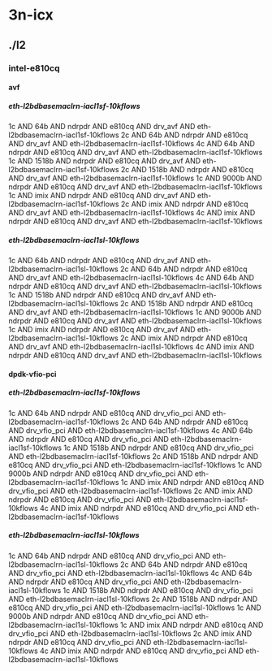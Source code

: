 # 3n-icx
## ./l2
### intel-e810cq
#### avf
##### eth-l2bdbasemaclrn-iacl1sf-10kflows
1c AND 64b AND ndrpdr AND e810cq AND drv_avf AND eth-l2bdbasemaclrn-iacl1sf-10kflows
2c AND 64b AND ndrpdr AND e810cq AND drv_avf AND eth-l2bdbasemaclrn-iacl1sf-10kflows
4c AND 64b AND ndrpdr AND e810cq AND drv_avf AND eth-l2bdbasemaclrn-iacl1sf-10kflows
1c AND 1518b AND ndrpdr AND e810cq AND drv_avf AND eth-l2bdbasemaclrn-iacl1sf-10kflows
2c AND 1518b AND ndrpdr AND e810cq AND drv_avf AND eth-l2bdbasemaclrn-iacl1sf-10kflows
1c AND 9000b AND ndrpdr AND e810cq AND drv_avf AND eth-l2bdbasemaclrn-iacl1sf-10kflows
1c AND imix AND ndrpdr AND e810cq AND drv_avf AND eth-l2bdbasemaclrn-iacl1sf-10kflows
2c AND imix AND ndrpdr AND e810cq AND drv_avf AND eth-l2bdbasemaclrn-iacl1sf-10kflows
4c AND imix AND ndrpdr AND e810cq AND drv_avf AND eth-l2bdbasemaclrn-iacl1sf-10kflows
##### eth-l2bdbasemaclrn-iacl1sl-10kflows
1c AND 64b AND ndrpdr AND e810cq AND drv_avf AND eth-l2bdbasemaclrn-iacl1sl-10kflows
2c AND 64b AND ndrpdr AND e810cq AND drv_avf AND eth-l2bdbasemaclrn-iacl1sl-10kflows
4c AND 64b AND ndrpdr AND e810cq AND drv_avf AND eth-l2bdbasemaclrn-iacl1sl-10kflows
1c AND 1518b AND ndrpdr AND e810cq AND drv_avf AND eth-l2bdbasemaclrn-iacl1sl-10kflows
2c AND 1518b AND ndrpdr AND e810cq AND drv_avf AND eth-l2bdbasemaclrn-iacl1sl-10kflows
1c AND 9000b AND ndrpdr AND e810cq AND drv_avf AND eth-l2bdbasemaclrn-iacl1sl-10kflows
1c AND imix AND ndrpdr AND e810cq AND drv_avf AND eth-l2bdbasemaclrn-iacl1sl-10kflows
2c AND imix AND ndrpdr AND e810cq AND drv_avf AND eth-l2bdbasemaclrn-iacl1sl-10kflows
4c AND imix AND ndrpdr AND e810cq AND drv_avf AND eth-l2bdbasemaclrn-iacl1sl-10kflows
#### dpdk-vfio-pci
##### eth-l2bdbasemaclrn-iacl1sf-10kflows
1c AND 64b AND ndrpdr AND e810cq AND drv_vfio_pci AND eth-l2bdbasemaclrn-iacl1sf-10kflows
2c AND 64b AND ndrpdr AND e810cq AND drv_vfio_pci AND eth-l2bdbasemaclrn-iacl1sf-10kflows
4c AND 64b AND ndrpdr AND e810cq AND drv_vfio_pci AND eth-l2bdbasemaclrn-iacl1sf-10kflows
1c AND 1518b AND ndrpdr AND e810cq AND drv_vfio_pci AND eth-l2bdbasemaclrn-iacl1sf-10kflows
2c AND 1518b AND ndrpdr AND e810cq AND drv_vfio_pci AND eth-l2bdbasemaclrn-iacl1sf-10kflows
1c AND 9000b AND ndrpdr AND e810cq AND drv_vfio_pci AND eth-l2bdbasemaclrn-iacl1sf-10kflows
1c AND imix AND ndrpdr AND e810cq AND drv_vfio_pci AND eth-l2bdbasemaclrn-iacl1sf-10kflows
2c AND imix AND ndrpdr AND e810cq AND drv_vfio_pci AND eth-l2bdbasemaclrn-iacl1sf-10kflows
4c AND imix AND ndrpdr AND e810cq AND drv_vfio_pci AND eth-l2bdbasemaclrn-iacl1sf-10kflows
##### eth-l2bdbasemaclrn-iacl1sl-10kflows
1c AND 64b AND ndrpdr AND e810cq AND drv_vfio_pci AND eth-l2bdbasemaclrn-iacl1sl-10kflows
2c AND 64b AND ndrpdr AND e810cq AND drv_vfio_pci AND eth-l2bdbasemaclrn-iacl1sl-10kflows
4c AND 64b AND ndrpdr AND e810cq AND drv_vfio_pci AND eth-l2bdbasemaclrn-iacl1sl-10kflows
1c AND 1518b AND ndrpdr AND e810cq AND drv_vfio_pci AND eth-l2bdbasemaclrn-iacl1sl-10kflows
2c AND 1518b AND ndrpdr AND e810cq AND drv_vfio_pci AND eth-l2bdbasemaclrn-iacl1sl-10kflows
1c AND 9000b AND ndrpdr AND e810cq AND drv_vfio_pci AND eth-l2bdbasemaclrn-iacl1sl-10kflows
1c AND imix AND ndrpdr AND e810cq AND drv_vfio_pci AND eth-l2bdbasemaclrn-iacl1sl-10kflows
2c AND imix AND ndrpdr AND e810cq AND drv_vfio_pci AND eth-l2bdbasemaclrn-iacl1sl-10kflows
4c AND imix AND ndrpdr AND e810cq AND drv_vfio_pci AND eth-l2bdbasemaclrn-iacl1sl-10kflows